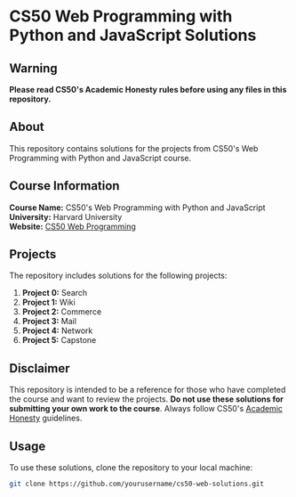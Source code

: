 # CS50 Web Programming with Python and JavaScript Solutions

## Warning
**Please read CS50's Academic Honesty rules before using any files in this repository.**

## About
This repository contains solutions for the projects from CS50's Web Programming with Python and JavaScript course.

## Course Information
**Course Name:** CS50's Web Programming with Python and JavaScript  
**University:** Harvard University  
**Website:** [CS50 Web Programming](https://cs50.harvard.edu/web/2020)

## Projects
The repository includes solutions for the following projects:

1. **Project 0:** Search
2. **Project 1:** Wiki
3. **Project 2:** Commerce
4. **Project 3:** Mail
5. **Project 4:** Network
6. **Project 5:** Capstone

## Disclaimer
This repository is intended to be a reference for those who have completed the course and want to review the projects. **Do not use these solutions for submitting your own work to the course**. Always follow CS50's [Academic Honesty](https://cs50.harvard.edu/web/2020/honesty/) guidelines.

## Usage
To use these solutions, clone the repository to your local machine:

```sh
git clone https://github.com/yourusername/cs50-web-solutions.git
